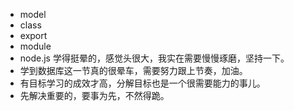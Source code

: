 * model
* class
* export
* module
* node.js 学得挺晕的，感觉头很大，我实在需要慢慢琢磨，坚持一下。
* 学到数据库这一节真的很晕车，需要努力跟上节奏，加油。
* 有目标学习的成效才高，分解目标也是一个很需要能力的事儿。
* 先解决重要的，要事为先，不然得跪。
